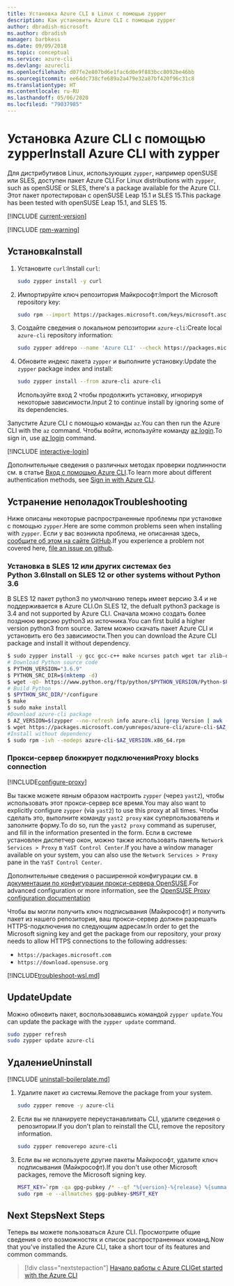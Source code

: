 ```yaml
---
title: Установка Azure CLI в Linux с помощью zypper
description: Как установить Azure CLI с помощью zypper
author: dbradish-microsoft
ms.author: dbradish
manager: barbkess
ms.date: 09/09/2018
ms.topic: conceptual
ms.service: azure-cli
ms.devlang: azurecli
ms.openlocfilehash: d07fe2e807bd6e1fac6d0e9f883bcc8092be46bb
ms.sourcegitcommit: ee64dc738cfe689a2a479e32a87bf420f96c31c8
ms.translationtype: HT
ms.contentlocale: ru-RU
ms.lasthandoff: 05/06/2020
ms.locfileid: "79037985"
---
```

# <a name="install-azure-cli-with-zypper"></a><span data-ttu-id="3fcbf-103">Установка Azure CLI с помощью zypper</span><span class="sxs-lookup"><span data-stu-id="3fcbf-103">Install Azure CLI with zypper</span></span>

<span data-ttu-id="3fcbf-104">Для дистрибутивов Linux, использующих `zypper`, например openSUSE или SLES, доступен пакет Azure CLI.</span><span class="sxs-lookup"><span data-stu-id="3fcbf-104">For Linux distributions with `zypper`, such as openSUSE or SLES, there's a package available for the Azure CLI.</span></span> <span data-ttu-id="3fcbf-105">Этот пакет протестирован с openSUSE Leap 15.1 и SLES 15.</span><span class="sxs-lookup"><span data-stu-id="3fcbf-105">This package has been tested with openSUSE Leap 15.1, and SLES 15.</span></span>

[!INCLUDE [current-version](includes/current-version.md)]

[!INCLUDE [rpm-warning](includes/rpm-warning.md)]

## <a name="install"></a><span data-ttu-id="3fcbf-106">Установка</span><span class="sxs-lookup"><span data-stu-id="3fcbf-106">Install</span></span>

1. <span data-ttu-id="3fcbf-107">Установите `curl`:</span><span class="sxs-lookup"><span data-stu-id="3fcbf-107">Install `curl`:</span></span>

   ```bash
   sudo zypper install -y curl
   ```

2. <span data-ttu-id="3fcbf-108">Импортируйте ключ репозитория Майкрософт:</span><span class="sxs-lookup"><span data-stu-id="3fcbf-108">Import the Microsoft repository key:</span></span>

   ```bash
   sudo rpm --import https://packages.microsoft.com/keys/microsoft.asc
   ```

3. <span data-ttu-id="3fcbf-109">Создайте сведения о локальном репозитории `azure-cli`:</span><span class="sxs-lookup"><span data-stu-id="3fcbf-109">Create local `azure-cli` repository information:</span></span>

   ```bash
   sudo zypper addrepo --name 'Azure CLI' --check https://packages.microsoft.com/yumrepos/azure-cli azure-cli
   ```

4. <span data-ttu-id="3fcbf-110">Обновите индекс пакета `zypper` и выполните установку:</span><span class="sxs-lookup"><span data-stu-id="3fcbf-110">Update the `zypper` package index and install:</span></span>

   ```bash
   sudo zypper install --from azure-cli azure-cli
   ```
   <span data-ttu-id="3fcbf-111">Используйте вход 2 чтобы продолжить установку, игнорируя некоторые зависимости.</span><span class="sxs-lookup"><span data-stu-id="3fcbf-111">Input 2 to continue install by ignoring some of its dependencies.</span></span>

<span data-ttu-id="3fcbf-112">Запустите Azure CLI с помощью команды `az`.</span><span class="sxs-lookup"><span data-stu-id="3fcbf-112">You can then run the Azure CLI with the `az` command.</span></span> <span data-ttu-id="3fcbf-113">Чтобы войти, используйте команду [az login](/cli/azure/reference-index#az-login).</span><span class="sxs-lookup"><span data-stu-id="3fcbf-113">To sign in, use [az login](/cli/azure/reference-index#az-login) command.</span></span>

[!INCLUDE [interactive-login](includes/interactive-login.md)]

<span data-ttu-id="3fcbf-114">Дополнительные сведения о различных методах проверки подлинности см. в статье [Вход с помощью Azure CLI](authenticate-azure-cli.md).</span><span class="sxs-lookup"><span data-stu-id="3fcbf-114">To learn more about different authentication methods, see [Sign in with Azure CLI](authenticate-azure-cli.md).</span></span>

## <a name="troubleshooting"></a><span data-ttu-id="3fcbf-115">Устранение неполадок</span><span class="sxs-lookup"><span data-stu-id="3fcbf-115">Troubleshooting</span></span>

<span data-ttu-id="3fcbf-116">Ниже описаны некоторые распространенные проблемы при установке с помощью `zypper`.</span><span class="sxs-lookup"><span data-stu-id="3fcbf-116">Here are some common problems seen when installing with `zypper`.</span></span> <span data-ttu-id="3fcbf-117">Если у вас возникла проблема, не описанная здесь, [сообщите об этом на сайте GitHub](https://github.com/Azure/azure-cli/issues).</span><span class="sxs-lookup"><span data-stu-id="3fcbf-117">If you experience a problem not covered here, [file an issue on github](https://github.com/Azure/azure-cli/issues).</span></span>

### <a name="install-on-sles-12-or-other-systems-without-python-36"></a><span data-ttu-id="3fcbf-118">Установка в SLES 12 или других системах без Python 3.6</span><span class="sxs-lookup"><span data-stu-id="3fcbf-118">Install on SLES 12 or other systems without Python 3.6</span></span>

<span data-ttu-id="3fcbf-119">В SLES 12 пакет python3 по умолчанию теперь имеет версию 3.4 и не поддерживается в Azure CLI.</span><span class="sxs-lookup"><span data-stu-id="3fcbf-119">On SLES 12, the defualt python3 package is 3.4 and not supported by Azure CLI.</span></span> <span data-ttu-id="3fcbf-120">Сначала можно создать более позднюю версию python3 из источника.</span><span class="sxs-lookup"><span data-stu-id="3fcbf-120">You can first build a higher version python3 from source.</span></span> <span data-ttu-id="3fcbf-121">Затем можно скачать пакет Azure CLI и установить его без зависимости.</span><span class="sxs-lookup"><span data-stu-id="3fcbf-121">Then you can download the Azure CLI package and install it without dependency.</span></span>
```bash
$ sudo zypper install -y gcc gcc-c++ make ncurses patch wget tar zlib-devel zlib openssl-devel
# Download Python source code
$ PYTHON_VERSION="3.6.9"
$ PYTHON_SRC_DIR=$(mktemp -d)
$ wget -qO- https://www.python.org/ftp/python/$PYTHON_VERSION/Python-$PYTHON_VERSION.tgz | tar -xz -C "$PYTHON_SRC_DIR"
# Build Python
$ $PYTHON_SRC_DIR/*/configure
$ make
$ sudo make install
#Download azure-cli package 
$ AZ_VERSION=$(zypper --no-refresh info azure-cli |grep Version | awk -F': ' '{print $2}' | awk '{$1=$1;print}')
$ wget https://packages.microsoft.com/yumrepos/azure-cli/azure-cli-$AZ_VERSION.x86_64.rpm
#Install without dependency
$ sudo rpm -ivh --nodeps azure-cli-$AZ_VERSION.x86_64.rpm
```

### <a name="proxy-blocks-connection"></a><span data-ttu-id="3fcbf-122">Прокси-сервер блокирует подключения</span><span class="sxs-lookup"><span data-stu-id="3fcbf-122">Proxy blocks connection</span></span>

[!INCLUDE[configure-proxy](includes/configure-proxy.md)]

<span data-ttu-id="3fcbf-123">Вы также можете явным образом настроить `zypper` (через `yast2`), чтобы использовать этот прокси-сервер все время.</span><span class="sxs-lookup"><span data-stu-id="3fcbf-123">You may also want to explicitly configure `zypper` (via `yast2`) to use this proxy at all times.</span></span> <span data-ttu-id="3fcbf-124">Чтобы сделать это, выполните команду `yast2 proxy` как суперпользователь и заполните форму.</span><span class="sxs-lookup"><span data-stu-id="3fcbf-124">To do so, run the `yast2 proxy` command as superuser, and fill in the information presented in the form.</span></span> <span data-ttu-id="3fcbf-125">Если в системе установлен диспетчер окон, можно также использовать панель `Network Services > Proxy` в `YaST Control Center`.</span><span class="sxs-lookup"><span data-stu-id="3fcbf-125">If you have a window manager available on your system, you can also use the `Network Services > Proxy` pane in the `YaST Control Center`.</span></span>

<span data-ttu-id="3fcbf-126">Дополнительные сведения о расширенной конфигурации см. в [документации по конфигурации прокси-сервера OpenSUSE](https://www.suse.com/documentation/slms1/book_slms/data/sec_wy_config_updates_proxy.html).</span><span class="sxs-lookup"><span data-stu-id="3fcbf-126">For advanced configuration or more information, see the [OpenSUSE Proxy configuration documentation](https://www.suse.com/documentation/slms1/book_slms/data/sec_wy_config_updates_proxy.html)</span></span>

<span data-ttu-id="3fcbf-127">Чтобы вы могли получить ключ подписывания (Майкрософт) и получить пакет из нашего репозитория, ваш прокси-сервер должен разрешать HTTPS-подключения по следующим адресам:</span><span class="sxs-lookup"><span data-stu-id="3fcbf-127">In order to get the Microsoft signing key and get the package from our repository, your proxy needs to allow HTTPS connections to the following addresses:</span></span>

* `https://packages.microsoft.com`
* `https://download.opensuse.org`

[!INCLUDE[troubleshoot-wsl.md](includes/troubleshoot-wsl.md)]

## <a name="update"></a><span data-ttu-id="3fcbf-128">Update</span><span class="sxs-lookup"><span data-stu-id="3fcbf-128">Update</span></span>

<span data-ttu-id="3fcbf-129">Можно обновить пакет, воспользовавшись командой `zypper update`.</span><span class="sxs-lookup"><span data-stu-id="3fcbf-129">You can update the package with the `zypper update` command.</span></span>

```bash
sudo zypper refresh
sudo zypper update azure-cli
```

## <a name="uninstall"></a><span data-ttu-id="3fcbf-130">Удаление</span><span class="sxs-lookup"><span data-stu-id="3fcbf-130">Uninstall</span></span>

[!INCLUDE [uninstall-boilerplate.md](includes/uninstall-boilerplate.md)]

1. <span data-ttu-id="3fcbf-131">Удалите пакет из системы.</span><span class="sxs-lookup"><span data-stu-id="3fcbf-131">Remove the package from your system.</span></span>

    ```bash
    sudo zypper remove -y azure-cli
    ```

2. <span data-ttu-id="3fcbf-132">Если вы не планируете переустанавливать CLI, удалите сведения о репозитории.</span><span class="sxs-lookup"><span data-stu-id="3fcbf-132">If you don't plan to reinstall the CLI, remove the repository information.</span></span>

   ```bash
   sudo zypper removerepo azure-cli
   ```

3. <span data-ttu-id="3fcbf-133">Если вы не используете другие пакеты Майкрософт, удалите ключ подписывания (Майкрософт).</span><span class="sxs-lookup"><span data-stu-id="3fcbf-133">If you don't use other Microsoft packages, remove the Microsoft signing key.</span></span>

   ```bash
   MSFT_KEY=`rpm -qa gpg-pubkey /* --qf "%{version}-%{release} %{summary}\n" | grep Microsoft | awk '{print $1}'`
   sudo rpm -e --allmatches gpg-pubkey-$MSFT_KEY
   ```

## <a name="next-steps"></a><span data-ttu-id="3fcbf-134">Next Steps</span><span class="sxs-lookup"><span data-stu-id="3fcbf-134">Next Steps</span></span>

<span data-ttu-id="3fcbf-135">Теперь вы можете пользоваться Azure CLI. Просмотрите общие сведения о его возможностях и список распространенных команд.</span><span class="sxs-lookup"><span data-stu-id="3fcbf-135">Now that you've installed the Azure CLI, take a short tour of its features and common commands.</span></span>

> [!div class="nextstepaction"]
> [<span data-ttu-id="3fcbf-136">Начало работы с Azure CLI</span><span class="sxs-lookup"><span data-stu-id="3fcbf-136">Get started with the Azure CLI</span></span>](get-started-with-azure-cli.md)
